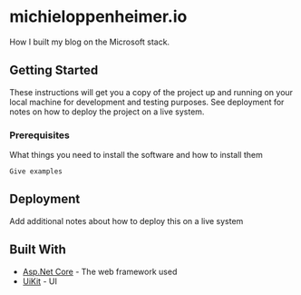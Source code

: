 # michieloppenheimer.io
How I built my blog on the Microsoft stack.

## Getting Started

These instructions will get you a copy of the project up and running on your local machine for development and testing 
purposes. See deployment for notes on how to deploy the project on a live system.

### Prerequisites

What things you need to install the software and how to install them

```
Give examples
```

## Deployment

Add additional notes about how to deploy this on a live system

## Built With

* [Asp.Net Core](https://docs.microsoft.com/en-us/aspnet/core/?view=aspnetcore-2.1) - The web framework used
* [UiKit](https://getuikit.com/) - UI

